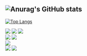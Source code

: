 ![Anurag's GitHub stats](https://github-readme-stats.vercel.app/api?username=Park-jun-seo&show_icons=true&theme=default)
----------------
[![Top Langs](https://github-readme-stats.vercel.app/api/top-langs/?username=Park-jun-seo&layout=compact)](https://github.com/Park-jun-seo/github-readme-stats)
<div align="left">
  <img src="https://img.shields.io/badge/Ubuntu_20.04LTS-E95420?style=for-the-badge&logo=Ubuntu&logoColor=white" />
  <img src="https://img.shields.io/badge/ROS_noetic-22314E?style=for-the-badge&logo=ros&logoColor=white" />
	<img src="https://img.shields.io/badge/Arduino-00979D?style=for-the-badge&logo=arduino&logoColor=white" />
</div>
<div align="left">
  <img src="https://img.shields.io/badge/Python-3776AB?style=for-the-badge&logo=Python&logoColor=white" />
  <img src="https://img.shields.io/badge/C++-00599C?style=for-the-badge&logo=C++&logoColor=white" />
</div>
</div>
<div align="left">
  <img src="https://img.shields.io/badge/Autodesk-0696D7?style=for-the-badge&logo=Autodesk&logoColor=white" />
</div>

<div align="left">
  <img src="https://img.shields.io/badge/Hyundai AVANTE-002C5F?style=for-the-badge&logo=Hyundai&logoColor=white" />
	<img src="https://img.shields.io/badge/Samsung Laptop-1428A0?style=for-the-badge&logo=Samsung&logoColor=white" />
</div>

